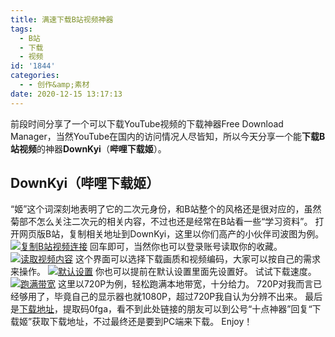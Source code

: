 ```yaml
---
title: 满速下载B站视频神器
tags:
  - B站
  - 下载
  - 视频
id: '1844'
categories:
  - - 创作&amp;素材
date: 2020-12-15 13:17:13
---
```


前段时间分享了一个可以下载YouTube视频的下载神器Free Download Manager，当然YouTube在国内的访问情况人尽皆知，所以今天分享一个能**下载B站视频**的神器**DownKyi**（**哔哩下载姬**）。

## DownKyi（哔哩下载姬）

“姬”这个词深刻地表明了它的二次元身份，和B站整个的风格还是很对应的，虽然菊部不怎么关注二次元的相关内容，不过也还是经常在B站看一些“学习资料”。 打开网页版B站，复制相关地址到DownKyi，这里以你们高产的小伙伴司波图为例。 [![复制B站视频连接](https://images.jubuzz.com///1608007917.png)](https://images.jubuzz.com///1608007917.png) 回车即可，当然你也可以登录账号读取你的收藏。 [![读取视频内容](https://images.jubuzz.com///1608007983.png)](https://images.jubuzz.com///1608007983.png) 这个界面可以选择下载画质和视频编码，大家可以按自己的需求来操作。 [![默认设置](https://images.jubuzz.com///1608008060.png)](https://images.jubuzz.com///1608008060.png) 你也可以提前在默认设置里面先设置好。 试试下载速度。 [![跑满带宽](https://images.jubuzz.com///1608008090.png)](https://images.jubuzz.com///1608008090.png) 这里以720P为例，轻松跑满本地带宽，十分给力。 720P对我而言已经够用了，毕竟自己的显示器也就1080P，超过720P我自认为分辨不出来。 最后是[下载地址](https://cloud.189.cn/t/VZZzaiAj6z2q)，提取码0fga，看不到此处链接的朋友可以到公号“十点神器”回复“下载姬”获取下载地址，不过最终还是要到PC端来下载。 Enjoy！